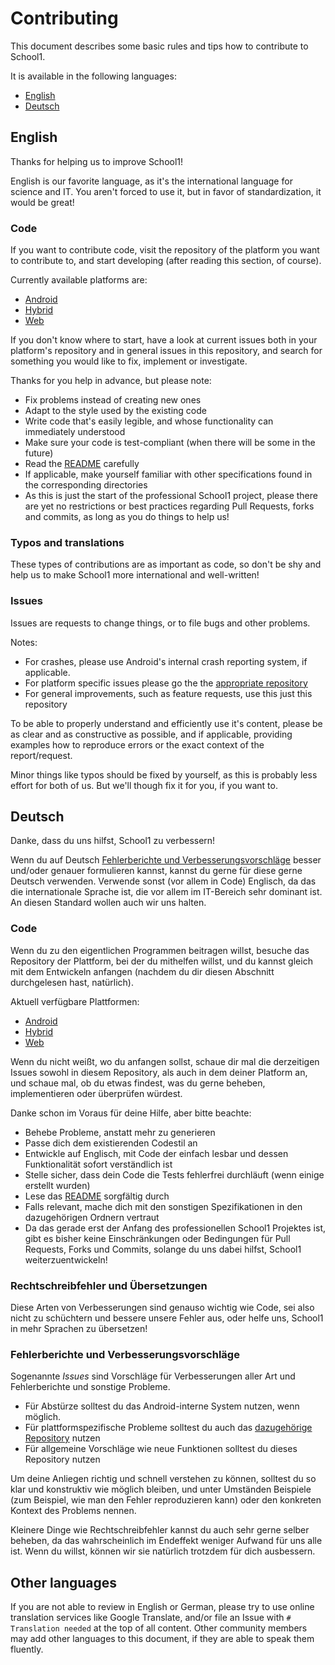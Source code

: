 # Contributing

This document describes some basic rules and tips how to contribute to School1.

It is available in the following languages:

- [English](#english)
- [Deutsch](#deutsch)

## <a name="english"></a>English

Thanks for helping us to improve School1!

English is our favorite language, as it's the international language for science and IT. You aren't forced to use it, but in favor of standardization, it would be great!

### Code

If you want to contribute code, visit the repository of the platform you want to contribute to, and start developing (after reading this section, of course).

<a name="repositories-en"></a>Currently available platforms are:

- [Android](https://github.com/whirlwind-studios/School1-Android)
- [Hybrid](https://github.com/whirlwind-studios/School1-Hybrid)
- [Web](https://github.com/whirlwind-studios/School1-Web)

If you don't know where to start, have a look at current issues both in your platform's repository and in general issues in this repository, and search for something you would like to fix, implement or investigate.

Thanks for you help in advance, but please note:

- Fix problems instead of creating new ones
- Adapt to the style used by the existing code
- Write code that's easily legible, and whose functionality can immediately understood
- Make sure your code is test-compliant (when there will be some in the future)
- Read the [README](../master/README.md) carefully
- If applicable, make yourself familiar with other specifications found in the corresponding directories
- As this is just the start of the professional School1 project, please there are yet no restrictions or best practices regarding Pull Requests, forks and commits, as long as you do things to help us!

### Typos and translations

These types of contributions are as important as code, so don't be shy and help us to make School1 more international and well-written!

### Issues

Issues are requests to change things, or to file bugs and other problems.

Notes:

- For crashes, please use Android's internal crash reporting system, if applicable.
- For platform specific issues please go the the [appropriate repository](#repositories-en)
- For general improvements, such as feature requests, use this just this repository

To be able to properly understand and efficiently use it's content, please be as clear and as constructive as possible, and if applicable, providing examples how to reproduce errors or the exact context of the report/request.

Minor things like typos should be fixed by yourself, as this is probably less effort for both of us. But we'll though fix it for you, if you want to.

## <a name="deutsch"></a>Deutsch

Danke, dass du uns hilfst, School1 zu verbessern!

Wenn du auf Deutsch [Fehlerberichte und Verbesserungsvorschläge](#issues-de) besser und/oder genauer formulieren kannst, kannst du gerne für diese gerne Deutsch verwenden. Verwende sonst (vor allem in Code) Englisch, da das die internationale Sprache ist, die vor allem im IT-Bereich sehr dominant ist. An diesen Standard wollen auch wir uns halten.

### Code

Wenn du zu den eigentlichen Programmen beitragen willst, besuche das Repository der Plattform, bei der du mithelfen willst, und du kannst gleich mit dem Entwickeln anfangen (nachdem du dir diesen Abschnitt durchgelesen hast, natürlich).

<a name="repositories-de"></a>Aktuell verfügbare Plattformen:

- [Android](https://github.com/whirlwind-studios/School1-Android)
- [Hybrid](https://github.com/whirlwind-studios/School1-Hybrid)
- [Web](https://github.com/whirlwind-studios/School1-Web)

Wenn du nicht weißt, wo du anfangen sollst, schaue dir mal die derzeitigen Issues sowohl in diesem Repository, als auch in dem deiner Platform an, und schaue mal, ob du etwas findest, was du gerne beheben, implementieren oder überprüfen würdest.

Danke schon im Voraus für deine Hilfe, aber bitte beachte:

- Behebe Probleme, anstatt mehr zu generieren
- Passe dich dem existierenden Codestil an
- Entwickle auf Englisch, mit Code der einfach lesbar und dessen Funktionalität sofort verständlich ist
- Stelle sicher, dass dein Code die Tests fehlerfrei durchläuft (wenn einige erstellt wurden)
- Lese das [README](../master/README.md) sorgfältig durch
- Falls relevant, mache dich mit den sonstigen Spezifikationen in den dazugehörigen Ordnern vertraut
- Da das gerade erst der Anfang des professionellen School1 Projektes ist, gibt es bisher  keine Einschränkungen oder Bedingungen für Pull Requests, Forks und Commits, solange du uns dabei hilfst, School1 weiterzuentwickeln!

### Rechtschreibfehler und Übersetzungen

Diese Arten von Verbesserungen sind genauso wichtig wie Code, sei also nicht zu schüchtern und bessere unsere Fehler aus, oder helfe uns, School1 in mehr Sprachen zu übersetzen!

### <a name="issues-de"></a>Fehlerberichte und Verbesserungsvorschläge

Sogenannte _Issues_ sind Vorschläge für Verbesserungen aller Art und Fehlerberichte und sonstige Probleme.

- Für Abstürze solltest du das Android-interne System nutzen, wenn möglich.
- Für plattformspezifische Probleme solltest du auch das [dazugehörige Repository](#repositories-de) nutzen
- Für allgemeine Vorschläge wie neue Funktionen solltest du dieses Repository nutzen

Um deine Anliegen richtig und schnell verstehen zu können, solltest du so klar und konstruktiv wie möglich bleiben, und unter Umständen Beispiele (zum Beispiel, wie man den Fehler reproduzieren kann) oder den konkreten Kontext des Problems nennen.

Kleinere Dinge wie Rechtschreibfehler kannst du auch sehr gerne selber beheben, da das wahrscheinlich im Endeffekt weniger Aufwand für uns alle ist. Wenn du willst, können wir sie natürlich trotzdem für dich ausbessern.

## Other languages

If you are not able to review in English or German, please try to use online translation services like Google Translate, and/or file an Issue with `# Translation needed` at the top of all content.
Other community members may add other languages to this document, if they are able to speak them fluently.